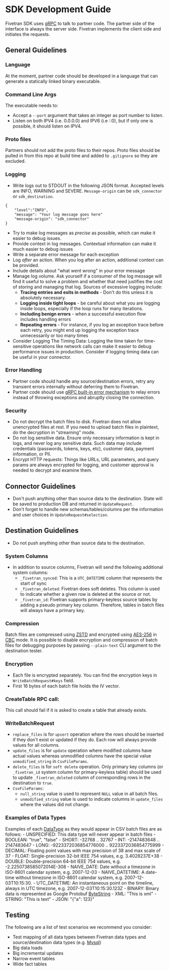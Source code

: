 # SDK Development Guide

Fivetran SDK uses [gRPC](https://grpc.io/) to talk to partner code. The partner side of the interface is always the server side. Fivetran implements the client side and initiates the requests.

## General Guidelines

### Language

At the moment, partner code should be developed in a language that can generate a statically linked binary executable.

### Command Line Args
The executable needs to:
* Accept a `--port` argument that takes an integer as port number to listen.
* Listen on both IPV4 (i.e. 0.0.0.0) and IPV6 (i.e ::0), but if only one is possible, it should listen on IPV4.

### Proto files

Partners should not add the proto files to their repos. Proto files should be pulled in from this repo at build time and added to `.gitignore` so they are excluded.

### Logging

- Write logs out to STDOUT in the following JSON format. Accepted levels are INFO, WARNING and SEVERE. `Message-origin` can be `sdk_connector` or `sdk_destination`.

```
{
    "level":"INFO",
    "message": "Your log message goes here"
    "message-origin": "sdk_connector"
}
```

- Try to make log messages as _precise_ as possible, which can make it easier to debug issues. 
- Provide context in log messages. Contextual information can make it much easier to debug issues
- Write a separate error message for each exception
- Log _after_ an action. When you log after an action, additional context can be provided.
- Include details about "what went wrong" in your error message
- Manage log volume. Ask yourself if a consumer of the log message will find it useful to solve a problem and whether that need justifies the cost of storing and managing that log. Sources of excessive logging include: 
    - **Tracing entries and exits in methods** - Don't do this unless it is absolutely necessary. 
    - **Logging inside tight loops** - be careful about what you are logging inside loops, especially if the loop runs for many iterations.
    - **Including benign errors** - when a successful execution flow includes handling errors
    - **Repeating errors** - For instance, if you log an exception trace before each retry, you might end up logging the exception trace unnecessarily or too many times
- Consider Logging The Timing Data: Logging the time taken for time-sensitive operations like network calls can make it easier to debug performance issues in production. Consider if logging timing data can be useful in your connector.

### Error Handling
- Partner code should handle any source/destination errors, retry any transient errors internally without deferring them to Fivetran.
- Partner code should use [gRPC built-in error mechanism](https://grpc.io/docs/guides/error/#language-support) to relay errors instead of throwing exceptions and abruptly closing the connection.

### Security

- Do not decrypt the batch files to disk. Fivetran does not allow unencrypted files at rest. If you need to upload batch files in plaintext, do the decryption in "streaming" mode. 
- Do not log sensitive data. Ensure only necessary information is kept in logs, and never log any sensitive data. Such data may include credentials (passwords, tokens, keys, etc), customer data, payment information, or PII.
- Encrypt HTTP requests: Things like URLs, URL parameters, and query params are always encrypted for logging, and customer approval is needed to decrypt and examine them.


## Connector Guidelines

- Don't push anything other than source data to the destination. State will be saved to production DB and returned in `UpdateRequest`.
- Don't forget to handle new schemas/tables/columns per the information and user choices in `UpdateRequest#selection`.

## Destination Guidelines

- Do not push anything other than source data to the destination.

### System Columns
- In addition to source columns, Fivetran will send the following additional system columns:
    - `_fivetran_synced`: This is a `UTC_DATETIME` column that represents the start of sync
    - `_fivetran_deleted`: Fivetran does soft deletes. This column is used to indicate whether a given row is deleted at the source or not.
    - `_fivetran_id`: Fivetran supports primary-keyless source tables by adding a pseudo primary key column. Therefore, tables in batch files will always have a primary key.

### Compression
Batch files are compressed using [ZSTD](https://en.wikipedia.org/wiki/Zstd) and encrypted using [AES-256](https://en.wikipedia.org/wiki/Advanced_Encryption_Standard) in [CBC](https://en.wikipedia.org/wiki/Block_cipher_mode_of_operation) mode. It is possible to disable encryption and compression of batch files for debugging purposes by passing `--plain-text` CLI argument to the destination tester.

### Encryption
- Each file is encrypted separately. You can find the encryption keys in `WriteBatchRequest#keys` field.
- First 16 bytes of each batch file holds the IV vector.

### CreateTable RPC call:
This call should fail if it is asked to create a table that already exists.

### WriteBatchRequest
- `replace_files` is for `upsert` operation where the rows should be inserted if they don't exist or updated if they do. Each row will always provide values for all columns.
- `update_files` is for `update` operation where modified columns have actual values whereas unmodified columns have the special value `unmodified_string` in `CsvFileParams`. 
- `delete_files` is for `soft delete` operation. Only primary key columns (or `_fivetran_id` system column for primary-keyless table) should be used to update `_fivetran_deleted` column of corresponding rows in the destination to `true`.
- `CsvFileParams`:
    - `null_string` value is used to represent `NULL` value in all batch files.
    - `unmodified_string` value is used to indicate columns in `update_files` where the values did not change.

### Examples of Data Types
Examples of each [DataType](https://github.com/fivetran/fivetran_sdk/blob/main/common.proto#L73C6-L73C14) as they would appear in CSV batch files are as follows:
    - UNSPECIFIED: This data type will never appear in batch files
    - BOOLEAN: "true", "false"
    - SHORT: -32768 .. 32767
    - INT: -2147483648 .. 2147483647
    - LONG: -9223372036854776000 .. 9223372036854775999
    - DECIMAL: Floating point values with max precision of 38 and max scale of 37
    - FLOAT: Single-precision 32-bit IEEE 754 values, e.g. 3.4028237E+38
    - DOUBLE: Double-precision 64-bit IEEE 754 values, e.g. -2.2250738585072014E-308
    - NAIVE_DATE: Date without a timezone in ISO-8601 calendar system, e.g. 2007-12-03
    - NAIVE_DATETIME: A date-time without timezone in ISO-8601 calendar system, e.g. 2007-12-03T10:15:30.
    - UTC_DATETIME: An instantaneous point on the timeline, always in UTC timezone, e.g. 2007-12-03T10:15:30.123Z
    - BINARY: Binary data is represented as Google Protobuf [ByteString](https://protobuf.dev/reference/java/api-docs/com/google/protobuf/ByteString)
    - XML: "<tag>This is xml</tag>"
    - STRING: "This is text"
    - JSON: "{\"a\": 123}"

## Testing
The following are a list of test scenarios we recommend you consider:
- Test mapping of all data types between Fivetran data types and source/destination data types (e.g. [Mysql](https://fivetran.com/docs/databases/mysql#typetransformationsandmapping))
- Big data loads
- Big incremental updates
- Narrow event tables
- Wide fact tables
